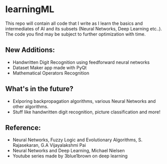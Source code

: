 # learningML
This repo will contain all code that I write as I learn the basics and intermediates of AI and its subsets (Neural Networks, Deep Learning etc..). The code you find may be subject to further optimization with time.

## New Additions:
* Handwritten Digit Recognition using feedforward neural networks
* Dataset Maker app made with PyQt
* Mathematical Operators Recognition

## What's in the future?
* Exlporing backpropagation algorithms, various Neural Networks and other algorithms.
* Stuff like handwritten digit recognition, picture classification and more!


## Reference:
* Neural Networks, Fuzzy Logic and Evolutionary Algorithms, S. Rajasekaran, G.A Vijayalakshmi Pai
* Neural Networks and Deep Learning, Michael Nielsen
* Youtube series made by 3blue1brown on deep learning
